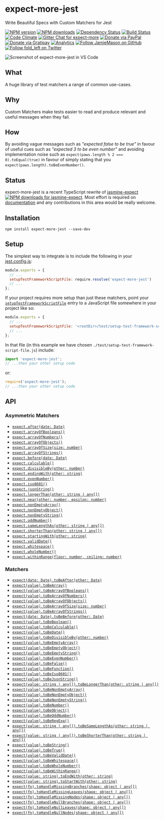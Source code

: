 # expect-more-jest

Write Beautiful Specs with Custom Matchers for Jest

[![NPM version](http://img.shields.io/npm/v/expect-more-jest.svg?style=flat-square)](https://www.npmjs.com/package/expect-more-jest)
[![NPM downloads](http://img.shields.io/npm/dm/expect-more-jest.svg?style=flat-square)](https://www.npmjs.com/package/expect-more-jest)
[![Dependency Status](http://img.shields.io/david/JamieMason/expect-more-jest.svg?style=flat-square)](https://david-dm.org/JamieMason/expect-more-jest)
[![Build Status](http://img.shields.io/travis/JamieMason/expect-more-jest/master.svg?style=flat-square)](https://travis-ci.org/JamieMason/expect-more-jest)
[![Code Climate](https://img.shields.io/codeclimate/github/JamieMason/expect-more.svg?style=flat-square)](https://codeclimate.com/github/JamieMason/expect-more)
[![Gitter Chat for expect-more](https://badges.gitter.im/Join%20Chat.svg)](https://gitter.im/JamieMason/expect-more)
[![Donate via PayPal](https://img.shields.io/badge/donate-paypal-blue.svg)](https://www.paypal.me/foldleft)
[![Donate via Gratipay](https://img.shields.io/gratipay/user/JamieMason.svg)](https://gratipay.com/~JamieMason/)
[![Analytics](https://ga-beacon.appspot.com/UA-45466560-5/expect-more-jest?flat&useReferer)](https://github.com/igrigorik/ga-beacon)
[![Follow JamieMason on GitHub](https://img.shields.io/github/followers/JamieMason.svg?style=social&label=Follow)](https://github.com/JamieMason)
[![Follow fold_left on Twitter](https://img.shields.io/twitter/follow/fold_left.svg?style=social&label=Follow)](https://twitter.com/fold_left)

![Screenshot of expect-more-jest in VS Code](https://s14.postimg.org/howowt129/expect-more-jest.png)

## What

A huge library of test matchers a range of common use-cases.

## Why

Custom Matchers make tests easier to read and produce relevant and useful messages when they fail.

## How

By avoiding vague messages such as _"expected false to be true"_ in favour of useful cues such as _"expected 3 to be
even number"_ and avoiding implementation noise such as `expect(paws.length % 2 === 0).toEqual(true)` in favour of
simply stating that you `expect(paws.length).toBeEvenNumber()`.

## Status

expect-more-jest is a recent TypeScript rewrite of [jasmine-expect][jasmine-expect]
[![NPM downloads for jasmine-expect](http://img.shields.io/npm/dm/jasmine-expect.svg?style=flat-square)](https://www.npmjs.com/package/jasmine-expect).
Most effort is required on [documentation][documentation] and any contributions in this area would be really welcome.

## Installation

```
npm install expect-more-jest --save-dev
```

## Setup

The simplest way to integrate is to include the following in your [jest.config.js][jest-config]:

```js
module.exports = {
  // ...
  setupTestFrameworkScriptFile: require.resolve('expect-more-jest')
  // ...
};
```

If your project requires more setup than just these matchers, point your
[`setupTestFrameworkScriptFile`][setup-test-framework-script-file] entry to a JavaScript file somewhere in your project
like so:

```js
module.exports = {
  // ...
  setupTestFrameworkScriptFile: '<rootDir>/test/setup-test-framework-script-file.js'
  // ...
};
```

In that file (in this example we have chosen `./test/setup-test-framework-script-file.js`) include:

```js
import 'expect-more-jest';
// ...then your other setup code
```

or:

```js
require('expect-more-jest');
// ...then your other setup code
```

## API

### Asymmetric Matchers

- [`expect.after(date: Date)`](https://github.com/JamieMason/expect-more/blob/master/packages/expect-more-jest/docs/asymmetric/after.md)
- [`expect.arrayOfBooleans()`](https://github.com/JamieMason/expect-more/blob/master/packages/expect-more-jest/docs/asymmetric/array-of-booleans.md)
- [`expect.arrayOfNumbers()`](https://github.com/JamieMason/expect-more/blob/master/packages/expect-more-jest/docs/asymmetric/array-of-numbers.md)
- [`expect.arrayOfObjects()`](https://github.com/JamieMason/expect-more/blob/master/packages/expect-more-jest/docs/asymmetric/array-of-objects.md)
- [`expect.arrayOfSize(size: number)`](https://github.com/JamieMason/expect-more/blob/master/packages/expect-more-jest/docs/asymmetric/array-of-size.md)
- [`expect.arrayOfStrings()`](https://github.com/JamieMason/expect-more/blob/master/packages/expect-more-jest/docs/asymmetric/array-of-strings.md)
- [`expect.before(date: Date)`](https://github.com/JamieMason/expect-more/blob/master/packages/expect-more-jest/docs/asymmetric/before.md)
- [`expect.calculable()`](https://github.com/JamieMason/expect-more/blob/master/packages/expect-more-jest/docs/asymmetric/calculable.md)
- [`expect.divisibleBy(other: number)`](https://github.com/JamieMason/expect-more/blob/master/packages/expect-more-jest/docs/asymmetric/divisible-by.md)
- [`expect.endingWith(other: string)`](https://github.com/JamieMason/expect-more/blob/master/packages/expect-more-jest/docs/asymmetric/ending-with.md)
- [`expect.evenNumber()`](https://github.com/JamieMason/expect-more/blob/master/packages/expect-more-jest/docs/asymmetric/even-number.md)
- [`expect.iso8601()`](https://github.com/JamieMason/expect-more/blob/master/packages/expect-more-jest/docs/asymmetric/iso8601.md)
- [`expect.jsonString()`](https://github.com/JamieMason/expect-more/blob/master/packages/expect-more-jest/docs/asymmetric/json-string.md)
- [`expect.longerThan(other: string | any[])`](https://github.com/JamieMason/expect-more/blob/master/packages/expect-more-jest/docs/asymmetric/longer-than.md)
- [`expect.near(other: number, epsilon: number)`](https://github.com/JamieMason/expect-more/blob/master/packages/expect-more-jest/docs/asymmetric/near.md)
- [`expect.nonEmptyArray()`](https://github.com/JamieMason/expect-more/blob/master/packages/expect-more-jest/docs/asymmetric/non-empty-array.md)
- [`expect.nonEmptyObject()`](https://github.com/JamieMason/expect-more/blob/master/packages/expect-more-jest/docs/asymmetric/non-empty-object.md)
- [`expect.nonEmptyString()`](https://github.com/JamieMason/expect-more/blob/master/packages/expect-more-jest/docs/asymmetric/non-empty-string.md)
- [`expect.oddNumber()`](https://github.com/JamieMason/expect-more/blob/master/packages/expect-more-jest/docs/asymmetric/odd-number.md)
- [`expect.sameLengthAs(other: string | any[])`](https://github.com/JamieMason/expect-more/blob/master/packages/expect-more-jest/docs/asymmetric/same-length-as.md)
- [`expect.shorterThan(other: string | any[])`](https://github.com/JamieMason/expect-more/blob/master/packages/expect-more-jest/docs/asymmetric/shorter-than.md)
- [`expect.startingWith(other: string)`](https://github.com/JamieMason/expect-more/blob/master/packages/expect-more-jest/docs/asymmetric/starting-with.md)
- [`expect.validDate()`](https://github.com/JamieMason/expect-more/blob/master/packages/expect-more-jest/docs/asymmetric/valid-date.md)
- [`expect.whitespace()`](https://github.com/JamieMason/expect-more/blob/master/packages/expect-more-jest/docs/asymmetric/whitespace.md)
- [`expect.wholeNumber()`](https://github.com/JamieMason/expect-more/blob/master/packages/expect-more-jest/docs/asymmetric/whole-number.md)
- [`expect.withinRange(floor: number, ceiling: number)`](https://github.com/JamieMason/expect-more/blob/master/packages/expect-more-jest/docs/asymmetric/within-range.md)

### Matchers

- [`expect(date: Date).toBeAfter(other: Date)`](https://github.com/JamieMason/expect-more/blob/master/packages/expect-more-jest/docs/matchers/to-be-after.md)
- [`expect(value).toBeArray()`](https://github.com/JamieMason/expect-more/blob/master/packages/expect-more-jest/docs/matchers/to-be-array.md)
- [`expect(value).toBeArrayOfBooleans()`](https://github.com/JamieMason/expect-more/blob/master/packages/expect-more-jest/docs/matchers/to-be-array-of-booleans.md)
- [`expect(value).toBeArrayOfNumbers()`](https://github.com/JamieMason/expect-more/blob/master/packages/expect-more-jest/docs/matchers/to-be-array-of-numbers.md)
- [`expect(value).toBeArrayOfObjects()`](https://github.com/JamieMason/expect-more/blob/master/packages/expect-more-jest/docs/matchers/to-be-array-of-objects.md)
- [`expect(value).toBeArrayOfSize(size: number)`](https://github.com/JamieMason/expect-more/blob/master/packages/expect-more-jest/docs/matchers/to-be-array-of-size.md)
- [`expect(value).toBeArrayOfStrings()`](https://github.com/JamieMason/expect-more/blob/master/packages/expect-more-jest/docs/matchers/to-be-array-of-strings.md)
- [`expect(date: Date).toBeBefore(other: Date)`](https://github.com/JamieMason/expect-more/blob/master/packages/expect-more-jest/docs/matchers/to-be-before.md)
- [`expect(value).toBeBoolean()`](https://github.com/JamieMason/expect-more/blob/master/packages/expect-more-jest/docs/matchers/to-be-boolean.md)
- [`expect(value).toBeCalculable()`](https://github.com/JamieMason/expect-more/blob/master/packages/expect-more-jest/docs/matchers/to-be-calculable.md)
- [`expect(value).toBeDate()`](https://github.com/JamieMason/expect-more/blob/master/packages/expect-more-jest/docs/matchers/to-be-date.md)
- [`expect(value).toBeDivisibleBy(other: number)`](https://github.com/JamieMason/expect-more/blob/master/packages/expect-more-jest/docs/matchers/to-be-divisible-by.md)
- [`expect(value).toBeEmptyArray()`](https://github.com/JamieMason/expect-more/blob/master/packages/expect-more-jest/docs/matchers/to-be-empty-array.md)
- [`expect(value).toBeEmptyObject()`](https://github.com/JamieMason/expect-more/blob/master/packages/expect-more-jest/docs/matchers/to-be-empty-object.md)
- [`expect(value).toBeEmptyString()`](https://github.com/JamieMason/expect-more/blob/master/packages/expect-more-jest/docs/matchers/to-be-empty-string.md)
- [`expect(value).toBeEvenNumber()`](https://github.com/JamieMason/expect-more/blob/master/packages/expect-more-jest/docs/matchers/to-be-even-number.md)
- [`expect(value).toBeFalse()`](https://github.com/JamieMason/expect-more/blob/master/packages/expect-more-jest/docs/matchers/to-be-false.md)
- [`expect(value).toBeFunction()`](https://github.com/JamieMason/expect-more/blob/master/packages/expect-more-jest/docs/matchers/to-be-function.md)
- [`expect(value).toBeIso8601()`](https://github.com/JamieMason/expect-more/blob/master/packages/expect-more-jest/docs/matchers/to-be-iso8601.md)
- [`expect(value).toBeJsonString()`](https://github.com/JamieMason/expect-more/blob/master/packages/expect-more-jest/docs/matchers/to-be-json-string.md)
- [`expect(value: string | any[]).toBeLongerThan(other: string | any[])`](https://github.com/JamieMason/expect-more/blob/master/packages/expect-more-jest/docs/matchers/to-be-longer-than.md)
- [`expect(value).toBeNonEmptyArray()`](https://github.com/JamieMason/expect-more/blob/master/packages/expect-more-jest/docs/matchers/to-be-non-empty-array.md)
- [`expect(value).toBeNonEmptyObject()`](https://github.com/JamieMason/expect-more/blob/master/packages/expect-more-jest/docs/matchers/to-be-non-empty-object.md)
- [`expect(value).toBeNonEmptyString()`](https://github.com/JamieMason/expect-more/blob/master/packages/expect-more-jest/docs/matchers/to-be-non-empty-string.md)
- [`expect(value).toBeNumber()`](https://github.com/JamieMason/expect-more/blob/master/packages/expect-more-jest/docs/matchers/to-be-number.md)
- [`expect(value).toBeObject()`](https://github.com/JamieMason/expect-more/blob/master/packages/expect-more-jest/docs/matchers/to-be-object.md)
- [`expect(value).toBeOddNumber()`](https://github.com/JamieMason/expect-more/blob/master/packages/expect-more-jest/docs/matchers/to-be-odd-number.md)
- [`expect(value).toBeRegExp()`](https://github.com/JamieMason/expect-more/blob/master/packages/expect-more-jest/docs/matchers/to-be-reg-exp.md)
- [`expect(value: string | any[]).toBeSameLengthAs(other: string | any[])`](https://github.com/JamieMason/expect-more/blob/master/packages/expect-more-jest/docs/matchers/to-be-same-length-as.md)
- [`expect(value: string | any[]).toBeShorterThan(other: string | any[])`](https://github.com/JamieMason/expect-more/blob/master/packages/expect-more-jest/docs/matchers/to-be-shorter-than.md)
- [`expect(value).toBeString()`](https://github.com/JamieMason/expect-more/blob/master/packages/expect-more-jest/docs/matchers/to-be-string.md)
- [`expect(value).toBeTrue()`](https://github.com/JamieMason/expect-more/blob/master/packages/expect-more-jest/docs/matchers/to-be-true.md)
- [`expect(value).toBeValidDate()`](https://github.com/JamieMason/expect-more/blob/master/packages/expect-more-jest/docs/matchers/to-be-valid-date.md)
- [`expect(value).toBeWhitespace()`](https://github.com/JamieMason/expect-more/blob/master/packages/expect-more-jest/docs/matchers/to-be-whitespace.md)
- [`expect(value).toBeWholeNumber()`](https://github.com/JamieMason/expect-more/blob/master/packages/expect-more-jest/docs/matchers/to-be-whole-number.md)
- [`expect(value).toBeWithinRange()`](https://github.com/JamieMason/expect-more/blob/master/packages/expect-more-jest/docs/matchers/to-be-within-range.md)
- [`expect(value: string).toEndWith(other: string)`](https://github.com/JamieMason/expect-more/blob/master/packages/expect-more-jest/docs/matchers/to-end-with.md)
- [`expect(value: string).toStartWith(other: string)`](https://github.com/JamieMason/expect-more/blob/master/packages/expect-more-jest/docs/matchers/to-start-with.md)
- [`expect(fn).toHandleMissingBranches(shape: object | any[])`](https://github.com/JamieMason/expect-more/blob/master/packages/expect-more-jest/docs/matchers/to-handle-missing-branches.md)
- [`expect(fn).toHandleMissingLeaves(shape: object | any[])`](https://github.com/JamieMason/expect-more/blob/master/packages/expect-more-jest/docs/matchers/to-handle-missing-leaves.md)
- [`expect(fn).toHandleMissingNodes(shape: object | any[])`](https://github.com/JamieMason/expect-more/blob/master/packages/expect-more-jest/docs/matchers/to-handle-missing-nodes.md)
- [`expect(fn).toHandleNullBranches(shape: object | any[])`](https://github.com/JamieMason/expect-more/blob/master/packages/expect-more-jest/docs/matchers/to-handle-null-branches.md)
- [`expect(fn).toHandleNullLeaves(shape: object | any[])`](https://github.com/JamieMason/expect-more/blob/master/packages/expect-more-jest/docs/matchers/to-handle-null-leaves.md)
- [`expect(fn).toHandleNullNodes(shape: object | any[])`](https://github.com/JamieMason/expect-more/blob/master/packages/expect-more-jest/docs/matchers/to-handle-null-nodes.md)

<!-- Links -->

[documentation]: https://github.com/JamieMason/expect-more/tree/master/packages/expect-more-jest/docs
[jasmine-expect]: https://github.com/JamieMason/Jasmine-Matchers#readme
[jest-config]: https://facebook.github.io/jest/docs/en/configuration.html
[jest]: http://facebook.github.io/jest
[setup-test-framework-script-file]:
  https://facebook.github.io/jest/docs/en/configuration.html#setuptestframeworkscriptfile-string
